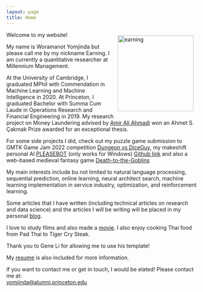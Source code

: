 ```yaml
---
layout: page
title: Home
---
```


<img style="float:right;margin:10px;" src="{{site.url}}/images/earning.jpg" width="200" alt="earning">

Welcome to my website!  

My name is Woramanot Yomjinda but please call me by my nickname Earning. I am currently a quantitative researcher at Millennium Management.  

At the University of Cambridge, I graduated MPhil with Commendation in Machine Learning and Machine Intelligence in 2020. At Princeton, I graduated Bachelor with Summa Cum Laude in Operations Research and Financial Engineering in 2019. My research project on Money Laundering advised by [Amir Ali Ahmadi](http://aaa.princeton.edu/) won an Ahmet S. Çakmak Prize awarded for an exceptional thesis.  

For some side projects I did, check out my puzzle game submission to GMTK Game Jam 2022 competition [Dungeon vs DiceGuy](https://remytherat.itch.io/dungeons-vs-dicey), my makeshift personal AI [PLEASEBOT](https://mega.nz/#!kUUyAI7Z!yvBH1F6TeJTBKKOvl3lsXEAqRgFAFwFWsoMAv64zrQQ) (only works for Windows) [Github link](https://github.com/earningpton/pleasebot) and also a web-based medieval fantasy game [Death-to-the-Goblins](https://earningpton.github.io/Goblins-Game/) 

My main interests include bu not limited to natural language processing, sequential prediction, online learning, neural architect search, machine learning  implementation in service industry, optimization, and reinforcement learning.  

Some articles that I have written (including technical articles on research and data science) and the articles I will be writing will be placed in my personal [blog](https://earningpton.github.io/blog/).  

I love to study films and also made a [movie](https://www.imdb.com/title/tt4985650/?ref_=nm_knf_t1). I also enjoy cooking Thai food from Pad Thai to Tiger Cry Steak.  

Thank you to Gene Li for allowing me to use his template!  

My [resume]({{site.url}}/pdfs/WY_CV_Quant_latest.pdf) is also included for more information.  

If you want to contact me or get in touch, I would be elated! Please contact me at:  
[yomjinda@alumni.princeton.edu](mailto:yomjinda@alumni.princeton.edu)  




